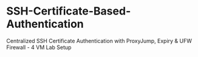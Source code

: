 # SSH-Certificate-Based-Authentication
Centralized SSH Certificate Authentication with ProxyJump, Expiry &amp; UFW Firewall - 4 VM Lab Setup
